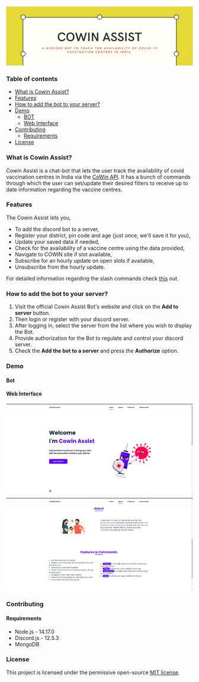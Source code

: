 ![Cowin Assist](images/header.png)

### Table of contents

<!--ts-->

-   [What is Cowin Assist?](#what-is-cowin-assist)
-   [Features](#features)
-   [How to add the bot to your server?](#how-to-add-the-bot-to-your-server)
-   [Demo](#demo)
    -   [BOT](#bot)
    -   [Web Interface](#web-interface)
-   [Contributing](#contributing)
    -   [Requirements](#requirements)
-   [License](#license)
<!--te-->

### What is Cowin Assist?

Cowin Assist is a chat-bot that lets the user track the availability of covid vaccination centres in India via the [CoWin API](https://apisetu.gov.in/public/api/cowin#/). It has a bunch of commands through which the user can set/update their desired filters to receive up to date information regarding the vaccine centres.

### Features

The Cowin Assist lets you,

-   To add the discord bot to a server,
-   Register your district, pin code and age (just once, we'll save it for you),
-   Update your saved data if needed,
-   Check for the availability of a vaccine centre using the data provided,
-   Navigate to COWIN site if slot available,
-   Subscribe for an hourly update on open slots if available,
-   Unsubscribe from the hourly update.

For detailed information regarding the slash commands check [this](commands/README.md) out.

### How to add the bot to your server?

1. Visit the official Cowin Assist Bot's website and click on the **Add to server** button.
2. Then login or register with your discord server.
3. After logging in, select the server from the list where you wish to display the Bot.
4. Provide authorization for the Bot to regulate and control your discord server.
5. Check the **Add the bot to a server** and press the **Authorize** option.

### Demo

#### Bot

#### Web Interface

![Web Interface Image](images/web1.png)
![Web Interface Image](images/web2.png)

### Contributing

#### Requirements

-   Node.js - 14.17.0
-   Discord.js - 12.5.3
-   MongoDB

### License

This project is licensed under the permissive open-source [MIT license](LICENSE).
